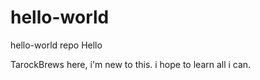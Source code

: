 # hello-world
hello-world repo
Hello

TarockBrews here, i'm new to this.  i hope to learn all i can.
